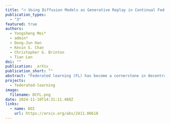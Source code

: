 ```yaml
---
title: "🔥 Using Diffusion Models as Generative Replay in Continual Federated Learning -- What will Happen?"
publication_types:
  - "3"
featured: true
authors:
  - Yongsheng Mei*
  - admin*
  - Dong-Jun Han
  - Kevin S. Chan
  - Christopher G. Brinton
  - Tian Lan
doi: ""
publication: _arXiv_
publication_short: ""
abstract: "Federated learning (FL) has become a cornerstone in decentralized learning, where, in many scenarios, the incoming data distribution will change dynamically over time, introducing continuous learning (CL) problems. This continual federated learning (CFL) task presents unique challenges, particularly regarding catastrophic forgetting and non-IID input data. Existing solutions include using a replay buffer to store historical data or leveraging generative adversarial networks. Nevertheless, motivated by recent advancements in the diffusion model for generative tasks, this paper introduces DCFL, a novel framework tailored to address the challenges of CFL in dynamic distributed learning environments. Our approach harnesses the power of the conditional diffusion model to generate synthetic historical data at each local device during communication, effectively mitigating latent shifts in dynamic data distribution inputs. We provide the convergence bound for the proposed CFL framework and demonstrate its promising performance across multiple datasets, showcasing its effectiveness in tackling the complexities of CFL tasks."
projects:
  - federated-learning
image:
  filename: DCFL.png
date: 2024-11-10T14:31:11.488Z
links:
  - name: DOI
    url: https://arxiv.org/abs/2411.06618
---
```

